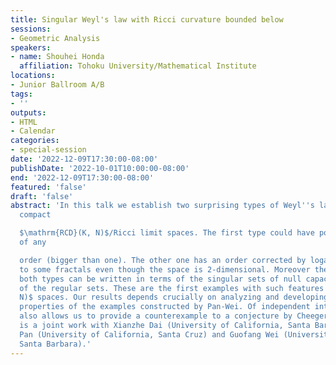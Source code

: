 ```yaml
---
title: Singular Weyl's law with Ricci curvature bounded below
sessions:
- Geometric Analysis
speakers:
- name: Shouhei Honda
  affiliation: Tohoku University/Mathematical Institute
locations:
- Junior Ballroom A/B
tags:
- ''
outputs:
- HTML
- Calendar
categories:
- special-session
date: '2022-12-09T17:30:00-08:00'
publishDate: '2022-10-01T10:00:00-08:00'
end: '2022-12-09T17:30:00-08:00'
featured: 'false'
draft: 'false'
abstract: 'In this talk we establish two surprising types of Weyl''s laws for some
  compact

  $\mathrm{RCD}(K, N)$/Ricci limit spaces. The first type could have power growth
  of any

  order (bigger than one). The other one has an order corrected by logarithm similar
  to some fractals even though the space is 2-dimensional. Moreover the limits in
  both types can be written in terms of the singular sets of null capacities, instead
  of the regular sets. These are the first examples with such features for $\mathrm{RCD}(K,
  N)$ spaces. Our results depends crucially on analyzing and developing important
  properties of the examples constructed by Pan-Wei. Of independent interest, this
  also allows us to provide a counterexample to a conjecture by Cheeger-Colding. This
  is a joint work with Xianzhe Dai (University of California, Santa Barbara), Jiayin
  Pan (University of California, Santa Cruz) and Guofang Wei (University of California,
  Santa Barbara).'
---
```

